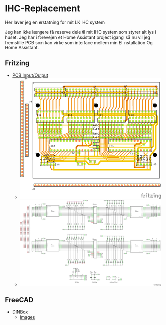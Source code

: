 # IHC-Replacement

Her laver jeg en erstatning for mit LK IHC system

Jeg kan ikke længere få reserve dele til mit IHC system som styrer alt lys i huset. 
Jeg har i forevejen et Home Assistant project igang, så nu vil jeg fremstille PCB som kan virke som interface mellem min El installation Og Home Assistant.

## Fritzing

* [PCB Input/Output](./InputBoard/Input_Board_020.fzz)
  * ![PCB](./InputBoard/Input_Board_020_pcb.png)
  * ![Scheematic](./InputBoard/Input_Board_020_schem.png)

## FreeCAD

* [DINBox ](./FreeCAD/DINBox_002.FCStd)
  * [Images](./FreeCAD/Images/Skærmbillede%20fra%202024-12-03%2021-47-26.png)
